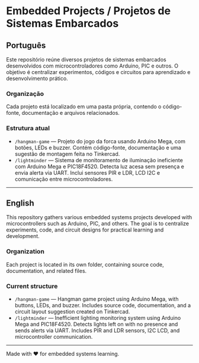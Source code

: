 # Embedded Projects / Projetos de Sistemas Embarcados

## Português

Este repositório reúne diversos projetos de sistemas embarcados desenvolvidos com microcontroladores como Arduino, PIC e outros. O objetivo é centralizar experimentos, códigos e circuitos para aprendizado e desenvolvimento prático.

### Organização

Cada projeto está localizado em uma pasta própria, contendo o código-fonte, documentação e arquivos relacionados.

### Estrutura atual

- `/hangman-game` — Projeto do jogo da forca usando Arduino Mega, com botões, LEDs e buzzer. Contém código-fonte, documentação e uma sugestão de montagem feita no Tinkercad.
- `/lightminder` — Sistema de monitoramento de iluminação ineficiente com Arduino Mega e PIC18F4520. Detecta luz acesa sem presença e envia alerta via UART. Inclui sensores PIR e LDR, LCD I2C e comunicação entre microcontroladores.

---

## English

This repository gathers various embedded systems projects developed with microcontrollers such as Arduino, PIC, and others. The goal is to centralize experiments, code, and circuit designs for practical learning and development.

### Organization

Each project is located in its own folder, containing source code, documentation, and related files.

### Current structure

- `/hangman-game` — Hangman game project using Arduino Mega, with buttons, LEDs, and buzzer. Includes source code, documentation, and a circuit layout suggestion created on Tinkercad.
- `/lightminder` — Inefficient lighting monitoring system using Arduino Mega and PIC18F4520. Detects lights left on with no presence and sends alerts via UART. Includes PIR and LDR sensors, I2C LCD, and microcontroller communication.

---

Made with :heart: for embedded systems learning.